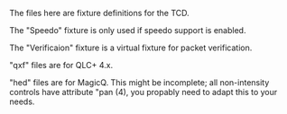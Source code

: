 The files here are fixture definitions for the TCD. 

The "Speedo" fixture is only used if speedo support is enabled.

The "Verificaion" fixture is a virtual fixture for packet verification.

"qxf" files are for QLC+ 4.x.

"hed" files are for MagicQ. This might be incomplete; all non-intensity controls have attribute "pan (4), you propably need to adapt this to your needs.
